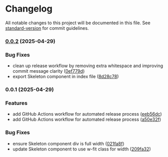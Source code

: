 # Changelog

All notable changes to this project will be documented in this file. See [standard-version](https://github.com/conventional-changelog/standard-version) for commit guidelines.

### [0.0.2](https://github.com/rime-ui/suspensible-image/compare/v0.0.1...v0.0.2) (2025-04-29)


### Bug Fixes

* clean up release workflow by removing extra whitespace and improving commit message clarity ([0ef779d](https://github.com/rime-ui/suspensible-image/commit/0ef779d3f33ab00dab1954bdfe191a09df22bb49))
* export Skeleton component in index file ([8d28c78](https://github.com/rime-ui/suspensible-image/commit/8d28c7886150580082eafb3f13ee5c84f0ea6415))

### 0.0.1 (2025-04-29)


### Features

* add GitHub Actions workflow for automated release process ([eeb56dc](https://github.com/rime-ui/suspensible-image/commit/eeb56dccf681b819b78630658fbe2b4bf2936623))
* add GitHub Actions workflow for automated release process ([a50e32f](https://github.com/rime-ui/suspensible-image/commit/a50e32fddde24979e58ff4f97b0ca684454fab6f))


### Bug Fixes

* ensure Skeleton component div is full width ([021fa8f](https://github.com/rime-ui/suspensible-image/commit/021fa8fe0d5182be10190eb1699bf46fd5bc1463))
* update Skeleton component to use w-fit class for width ([209fa32](https://github.com/rime-ui/suspensible-image/commit/209fa32224c06603dc1adac38383e753a6c0bab2))
